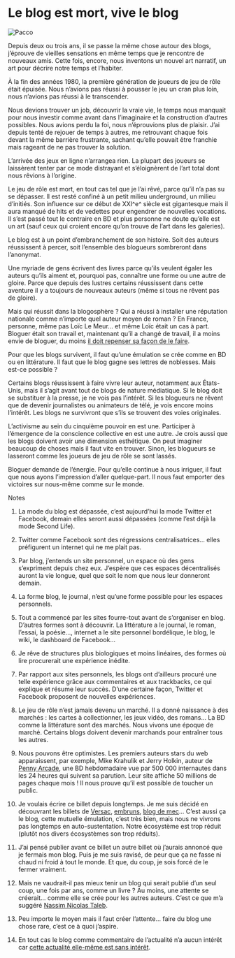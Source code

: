 # Le blog est mort, vive le blog



![Pacco](https://tcrouzet.com/images_tc/20070905pacco.jpg)

Depuis deux ou trois ans, il se passe la même chose autour des blogs, j’éprouve de vieilles sensations en même temps que je rencontre de nouveaux amis. Cette fois, encore, nous inventons un nouvel art narratif, un art pour décrire notre temps et l’habiter.

À la fin des années 1980, la première génération de joueurs de jeu de rôle était épuisée. Nous n’avions pas réussi à pousser le jeu un cran plus loin, nous n’avions pas réussi à le transcender.

Nous devions trouver un job, découvrir la vraie vie, le temps nous manquait pour nous investir comme avant dans l’imaginaire et la construction d’autres possibles. Nous avions perdu la foi, nous n’éprouvions plus de plaisir. J’ai depuis tenté de rejouer de temps à autres, me retrouvant chaque fois devant la même barrière frustrante, sachant qu’elle pouvait être franchie mais rageant de ne pas trouver la solution.

L’arrivée des jeux en ligne n’arrangea rien. La plupart des joueurs se laissèrent tenter par ce mode distrayant et s’éloignèrent de l’art total dont nous rêvions à l’origine.

Le jeu de rôle est mort, en tout cas tel que je l’ai rêvé, parce qu’il n’a pas su se dépasser. Il est resté confiné à un petit milieu underground, un milieu d’initiés. Son influence sur ce début de XXI^e^ siècle est gigantesque mais il aura manqué de hits et de vedettes pour engendrer de nouvelles vocations. Il s’est passé tout le contraire en BD et plus personne ne doute qu’elle est un art (sauf ceux qui croient encore qu’on trouve de l’art dans les galeries).

Le blog est à un point d’embranchement de son histoire. Soit des auteurs réussissent à percer, soit l’ensemble des blogueurs sombreront dans l’anonymat.

Une myriade de gens écrivent des livres parce qu’ils veulent égaler les auteurs qu’ils aiment et, pourquoi pas, connaître une forme ou une autre de gloire. Parce que depuis des lustres certains réussissent dans cette aventure il y a toujours de nouveaux auteurs (même si tous ne rêvent pas de gloire).

Mais qui réussit dans la blogosphère ? Qui a réussi à installer une réputation nationale comme n’importe quel auteur moyen de roman ? En France, personne, même pas Loïc Le Meur… et même Loïc était un cas à part. Bloguer était son travail et, maintenant qu’il a changé de travail, il a moins envie de bloguer, du moins [il doit repenser sa façon de le faire](http://www.loiclemeur.com/france/2007/08/redmarrage-syst.html).

Pour que les blogs survivent, il faut qu’une émulation se crée comme en BD ou en littérature. Il faut que le blog gagne ses lettres de noblesses. Mais est-ce possible ?

Certains blogs réussissent à faire vivre leur auteur, notamment aux États-Unis, mais il s’agit avant tout de blogs de nature médiatique. Si le blog doit se substituer à la presse, je ne vois pas l’intérêt. Si les blogueurs ne rêvent que de devenir journalistes ou animateurs de télé, je vois encore moins l’intérêt. Les blogs ne survivront que s’ils se trouvent des voies originales.

L’activisme au sein du cinquième pouvoir en est une. Participer à l’émergence de la conscience collective en est une autre. Je crois aussi que les blogs doivent avoir une dimension esthétique. On peut imaginer beaucoup de choses mais il faut vite en trouver. Sinon, les blogueurs se lasseront comme les joueurs de jeu de rôle se sont lassés.

Bloguer demande de l’énergie. Pour qu’elle continue à nous irriguer, il faut que nous ayons l’impression d’aller quelque-part. Il nous faut emporter des victoires sur nous-même comme sur le monde.

Notes

1. La mode du blog est dépassée, c’est aujourd’hui la mode Twitter et Facebook, demain elles seront aussi dépassées (comme l’est déjà la mode Second Life).

2. Twitter comme Facebook sont des régressions centralisatrices… elles préfigurent un internet qui ne me plait pas.

3. Par blog, j’entends un site personnel, un espace où des gens s’expriment depuis chez eux. J’espère que ces espaces décentralisés auront la vie longue, quel que soit le nom que nous leur donneront demain.

4. La forme blog, le journal, n’est qu’une forme possible pour les espaces personnels.

5. Tout a commencé par les sites fourre-tout avant de s’organiser en blog. D’autres formes sont à découvrir. La littérature a le journal, le roman, l’essai, la poésie…, internet a le site personnel bordélique, le blog, le wiki, le dashboard de Facebook…

6. Je rêve de structures plus biologiques et moins linéaires, des formes où lire procurerait une expérience inédite.

7. Par rapport aux sites personnels, les blogs ont d’ailleurs procuré une telle expérience grâce aux commentaires et aux trackbacks, ce qui explique et résume leur succès. D’une certaine façon, Twitter et Facebook proposent de nouvelles expériences.

8. Le jeu de rôle n’est jamais devenu un marché. Il a donné naissance à des marchés : les cartes à collectionner, les jeux vidéo, des romans… La BD comme la littérature sont des marchés. Nous vivons une époque de marché. Certains blogs doivent devenir marchands pour entraîner tous les autres.

9. Nous pouvons être optimistes. Les premiers auteurs stars du web apparaissent, par exemple, Mike Krahulik et Jerry Holkin, auteur de [Penny Arcade](http://www.penny-arcade.com/comic), une BD hebdomadaire vue par 500 000 internautes dans les 24 heures qui suivent sa parution. Leur site affiche 50 millions de pages chaque mois ! Il nous prouve qu’il est possible de toucher un public.

10. Je voulais écrire ce billet depuis longtemps. Je me suis décidé en découvrant les billets de [Versac](http://vanb.typepad.com/versac/2007/08/le-blog-cest-mo.html), [embruns](http://embruns.net/logbook/2007/08/28.html#005601), [blog de mec](http://blog-de-mec.typepad.fr/blog_de_mec/2007/08/le-blog-nest-vr.html)… C’est aussi ça le blog, cette mutuelle émulation, c’est très bien, mais nous ne vivrons pas longtemps en auto-sustentation. Notre écosystème est trop réduit (plutôt nos divers écosystèmes son trop réduits).

11. J’ai pensé publier avant ce billet un autre billet où j’aurais annoncé que je fermais mon blog. Puis je me suis ravisé, de peur que ça ne fasse ni chaud ni froid à tout le monde. Et que, du coup, je sois forcé de le fermer vraiment.

12. Mais ne vaudrait-il pas mieux tenir un blog qui serait publié d’un seul coup, une fois par ans, comme un livre ? Au moins, une attente se créerait… comme elle se crée pour les autres auteurs. C’est ce que m’a suggéré [Nassim Nicolas Taleb](https://tcrouzet.com/2007/09/03/conversation-avec-taleb/).

13. Peu importe le moyen mais il faut créer l’attente… faire du blog une chose rare, c’est ce à quoi j’aspire.

14. En tout cas le blog comme commentaire de l’actualité n’a aucun intérêt car [cette actualité elle-même est sans intérêt](https://tcrouzet.com/2007/08/31/information-egale-desinformation/).